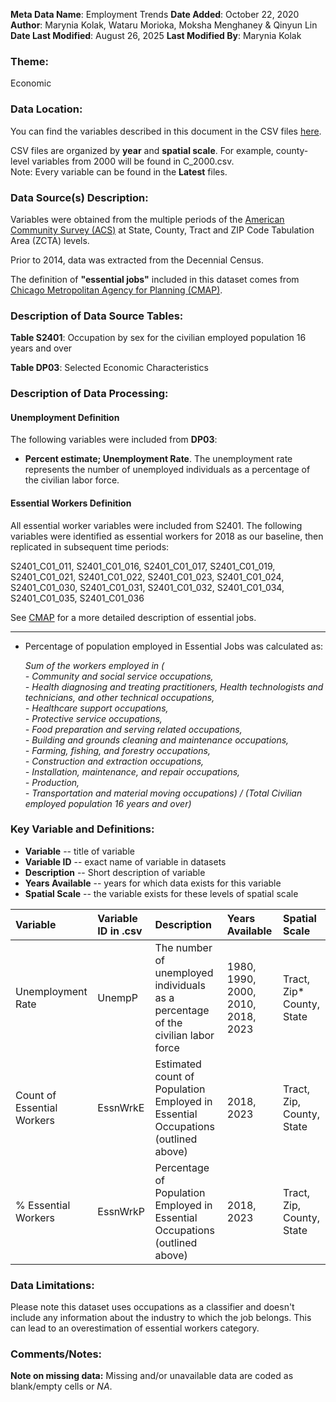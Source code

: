 **Meta Data Name**: Employment Trends
**Date Added**: October 22, 2020  
**Author**: Marynia Kolak, Wataru Morioka, Moksha Menghaney & Qinyun Lin  
**Date Last Modified**: August 26, 2025
**Last Modified By**: Marynia Kolak

### Theme: 
Economic  

### Data Location: 
You can find the variables described in this document in the CSV files [here](../full_tables).  

CSV files are organized by **year** and **spatial scale**. For example, county-level variables from 2000 will be found in C_2000.csv.  
Note: Every variable can be found in the **Latest** files.

### Data Source(s) Description:  
Variables were obtained from the multiple periods of the [American Community Survey (ACS)](https://data.census.gov) at State, County, Tract and ZIP Code Tabulation Area (ZCTA) levels.  

Prior to 2014, data was extracted from the Decennial Census.

The definition of **"essential jobs"** included in this dataset comes from [Chicago Metropolitan Agency for Planning (CMAP)](https://github.com/CMAP-REPOS/essentialworkers). 

### Description of Data Source Tables:
**Table S2401**: Occupation by sex for the civilian employed population 16 years and over

**Table DP03**: Selected Economic Characteristics <br>

### Description of Data Processing: 

#### Unemployment Definition
The following variables were included from **DP03**:
  * **Percent estimate; Unemployment Rate**. The unemployment rate represents the number of unemployed individuals as a percentage of the civilian labor force. 

#### Essential Workers Definition
All essential worker variables were included from S2401. The following variables were identified as essential workers for 2018 as our baseline, then replicated in subsequent time periods:  

S2401_C01_011, S2401_C01_016, S2401_C01_017, S2401_C01_019, S2401_C01_021, S2401_C01_022, S2401_C01_023, S2401_C01_024, S2401_C01_030, S2401_C01_031, S2401_C01_032, S2401_C01_034, S2401_C01_035, S2401_C01_036

See [CMAP](https://github.com/CMAP-REPOS/essentialworkers) for a more detailed description of essential jobs. 

----------

* Percentage of population employed in Essential Jobs was calculated as:  

	*Sum of the workers employed in (<br> 
                 - Community and social service occupations, <br>
                 - Health diagnosing and treating practitioners, Health technologists and technicians, and other technical occupations,<br>
                 - Healthcare support occupations,<br>
                 - Protective service occupations,<br>
                 - Food preparation and serving related occupations,<br>
                 - Building and grounds cleaning and maintenance occupations,<br>
                 - Farming, fishing, and forestry occupations,<br>
                 - Construction and extraction occupations,<br>
                 - Installation, maintenance, and repair occupations,<br>
                 - Production, <br>
                 - Transportation and material moving occupations) / (Total Civilian employed population 16 years and over)*


### Key Variable and Definitions:

- **Variable** -- title of variable
- **Variable ID** -- exact name of variable in datasets
- **Description** -- Short description of variable
- **Years Available** -- years for which data exists for this variable
- **Spatial Scale** -- the variable exists for these levels of spatial scale

| Variable | Variable ID in .csv | Description | Years Available | Spatial Scale |
|:---------|:--------------------|:------------|:----------------|:--------------|
| Unemployment Rate | UnempP | The number of unemployed individuals as a percentage of the civilian labor force | 1980, 1990, 2000, 2010, 2018, 2023 | Tract, Zip* County, State |
| Count of Essential Workers | EssnWrkE | Estimated count of Population Employed in Essential Occupations (outlined above) | 2018, 2023 | Tract, Zip, County, State |
| % Essential Workers  | EssnWrkP | Percentage of Population Employed in Essential Occupations (outlined above) | 2018, 2023 | Tract, Zip, County, State |

### Data Limitations:
Please note this dataset uses occupations as a classifier and doesn't include any information about the industry to which the job belongs. This can lead to an overestimation of essential workers category. 

### Comments/Notes:
**Note on missing data:** Missing and/or unavailable data are coded as blank/empty cells or _NA_.
